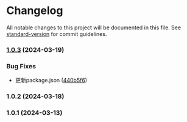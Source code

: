 # Changelog

All notable changes to this project will be documented in this file. See [standard-version](https://github.com/conventional-changelog/standard-version) for commit guidelines.

### [1.0.3](https://github.com/ckpack/base/compare/v1.0.2...v1.0.3) (2024-03-19)


### Bug Fixes

* 更新package.json ([440b5f6](https://github.com/ckpack/base/commit/440b5f67f43407b6e8856699ac146f90b5c83d94))

### 1.0.2 (2024-03-18)

### 1.0.1 (2024-03-13)
